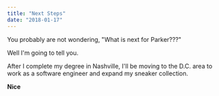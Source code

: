 ```yaml
---
title: "Next Steps"
date: "2018-01-17"
---
```


You probably are not wondering, "What is next for Parker???"

Well I'm going to tell you. 

After I complete my degree in Nashville, I'll be moving to the D.C. area to work as a software engineer and expand my sneaker collection. 

**Nice**
